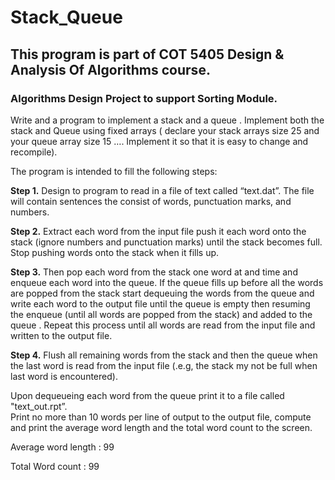 # Stack_Queue
## This program is part of COT 5405 Design & Analysis Of Algorithms course. 

### Algorithms Design Project to support Sorting Module.

Write and a program to implement a stack and a queue .  Implement both the stack and Queue using fixed arrays ( declare your  stack arrays size 25 and your queue array size 15 …. Implement it so that it is easy to change and recompile).   

The program is intended to fill the following steps:

**Step 1.** Design to program to read in a file of text  called “text.dat”.  The file will contain sentences the consist of words, punctuation marks, and numbers. 

**Step 2.** Extract each word from the input file  push it each word onto the  stack (ignore numbers and punctuation marks) until the stack becomes full. Stop pushing words onto the stack when it fills up. 

**Step 3.** Then pop each word from the stack one word at and time and enqueue each word into the queue. If the queue fills up before all the words are popped from the stack start dequeuing the words from the queue and write each word to the output file until the queue is empty then  resuming the enqueue (until all words are popped from the stack) and added to the queue . Repeat this process until all words are read from the input file and written to the output file.

**Step 4.** Flush all remaining  words from the stack and then the queue when the last word is read from the input file (.e.g, the stack my not be full when last word is encountered). 

Upon dequeueing each word from the queue print it to a file called  "text_out.rpt”.    
Print no more than 10 words per line of output to the output file, compute and print the average word length and the total word count to the screen.


 Average word length : 99

  Total Word count : 99
